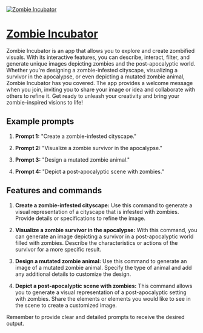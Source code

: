 [![Zombie Incubator](https://files.oaiusercontent.com/file-3UfxYi55dxseJm2MoSLUIxKt?se=2123-10-17T22%3A04%3A01Z&sp=r&sv=2021-08-06&sr=b&rscc=max-age%3D31536000%2C%20immutable&rscd=attachment%3B%20filename%3D2f6c4a08-e7d8-401a-b7d3-138315481593.png&sig=9W0zzhjm0z8NQqgoWsIqdtfFoA%2Brfn894xp0fnO8NU0%3D)](https://chat.openai.com/g/g-eBEpPPMow-zombie-incubator)

# [Zombie Incubator](https://chat.openai.com/g/g-eBEpPPMow-zombie-incubator)

Zombie Incubator is an app that allows you to explore and create zombified visuals. With its interactive features, you can describe, interact, filter, and generate unique images depicting zombies and the post-apocalyptic world. Whether you're designing a zombie-infested cityscape, visualizing a survivor in the apocalypse, or even depicting a mutated zombie animal, Zombie Incubator has you covered. The app provides a welcome message when you join, inviting you to share your image or idea and collaborate with others to refine it. Get ready to unleash your creativity and bring your zombie-inspired visions to life!

## Example prompts

1. **Prompt 1:** "Create a zombie-infested cityscape."

2. **Prompt 2:** "Visualize a zombie survivor in the apocalypse."

3. **Prompt 3:** "Design a mutated zombie animal."

4. **Prompt 4:** "Depict a post-apocalyptic scene with zombies."

## Features and commands

1. **Create a zombie-infested cityscape:** Use this command to generate a visual representation of a cityscape that is infested with zombies. Provide details or specifications to refine the image.

2. **Visualize a zombie survivor in the apocalypse:** With this command, you can generate an image depicting a survivor in a post-apocalyptic world filled with zombies. Describe the characteristics or actions of the survivor for a more specific result.

3. **Design a mutated zombie animal:** Use this command to generate an image of a mutated zombie animal. Specify the type of animal and add any additional details to customize the design.

4. **Depict a post-apocalyptic scene with zombies:** This command allows you to generate a visual representation of a post-apocalyptic setting with zombies. Share the elements or elements you would like to see in the scene to create a customized image.

Remember to provide clear and detailed prompts to receive the desired output.